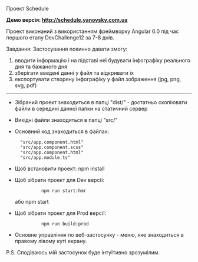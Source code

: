 <p>Проект Schedule</p>

<strong> Демо версія: http://schedule.yanovsky.com.ua </strong>

Проект виконаний з використанням фреймворку Angular 6.0 під час першого етапу DevChallenge12 за 7-8 днів.

Завдання: Застосування ​повинно давати змогу:
1. вводити інформацію і на підставі неї будувати інфографіку реального дня та бажаного дня
2. зберігати введені данні у файл та відкривати їх
3. експортувати створену інфографіку у файл зображення (jpg, png, svg, pdf)

***********************************************
- Зібраний проект знаходиться в папці "dist/" - достатньо скопіювати файли в середині данної папки на статичний сервер
- Вихідні файли знаходяться в папці "src/"
- Основний код знаходиться в файлах: 

        "src/app.component.html"
        "src/app.component.scss"
        "src/app.component.html"
        "src/app.module.ts"

- Щоб встановити проект: 
        npm install

- Щоб зібрати проект для Dev версії:

                npm run start:hmr
    або
                npm start

- Щоб зібрати проект для Prod версії:

                npm run build:prod

- Основне управління по веб-застосунку - меню, яке знаходиться в правому лівому куті екрану.

P.S. Сподіваюсь мій застосунок буде інтуїтивно зрозумілим.